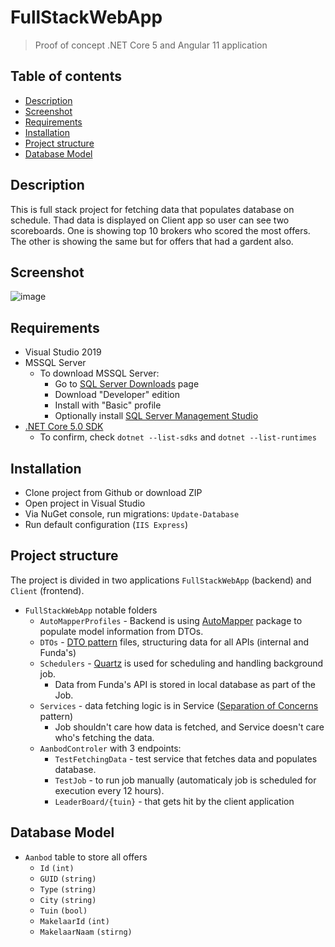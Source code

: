 # FullStackWebApp
> Proof of concept .NET Core 5 and Angular 11 application


## Table of contents
* [Description](#description)
* [Screenshot](#screenshot)
* [Requirements](#requirements)
* [Installation](#installation)
* [Project structure](#project-structure)
* [Database Model](#database-model)

## Description
This is full stack project for fetching data that populates database on schedule. Thad data is displayed on Client app so user can see two scoreboards. One is showing top 10 brokers who scored the most offers. The other is showing the same but for offers that had a gardent also.

## Screenshot
![image](https://user-images.githubusercontent.com/16215654/111913586-20ba1100-8a6f-11eb-8c8c-28ae2a141743.png)

## Requirements
- Visual Studio 2019
- MSSQL Server
    - To download MSSQL Server:
        - Go to [SQL Server Downloads](https://www.microsoft.com/en-us/sql-server/sql-server-downloads) page
        - Download "Developer" edition
        - Install with "Basic" profile
        - Optionally install [SQL Server Management Studio](https://docs.microsoft.com/en-us/sql/ssms/download-sql-server-management-studio-ssms?redirectedfrom=MSDN&view=sql-server-ver15)
- [.NET Core 5.0 SDK](https://dotnet.microsoft.com/download/dotnet/5.0)
    - To confirm, check `dotnet --list-sdks` and `dotnet --list-runtimes`


## Installation
- Clone project from Github or download ZIP
- Open project in Visual Studio
- Via NuGet console, run migrations: `Update-Database`
- Run default configuration (`IIS Express`)


## Project structure
The project is divided in two applications `FullStackWebApp` (backend) and `Client` (frontend).

- `FullStackWebApp` notable folders
    - `AutoMapperProfiles` - Backend is using [AutoMapper](https://www.nuget.org/packages/automapper/) package to populate model information from DTOs.
    - `DTOs` - [DTO pattern](https://en.wikipedia.org/wiki/Data_transfer_object) files, structuring data for all APIs (internal and Funda's)
    - `Schedulers` - [Quartz](https://www.nuget.org/packages/Quartz/) is used for scheduling and handling background job.
        - Data from Funda's API is stored in local database as part of the Job.
    - `Services` - data fetching logic is in Service ([Separation of Concerns](https://en.wikipedia.org/wiki/Separation_of_concerns) pattern)
        - Job shouldn't care how data is fetched, and Service doesn't care who's fetching the data.
    - `AanbodControler` with 3 endpoints:
        - `TestFetchingData` - test service that fetches data and populates database.
        - `TestJob` - to run job manually (automaticaly job is scheduled for execution every 12 hours).
        - `LeaderBoard/{tuin}` - that gets hit by the client application

## Database Model
- `Aanbod` table to store all offers
    - `Id` `(int)`
    - `GUID` `(string)`
    - `Type` `(string)`
    - `City` `(string)`
    - `Tuin` `(bool)`
    - `MakelaarId` `(int)`
    - `MakelaarNaam` `(stirng)`
